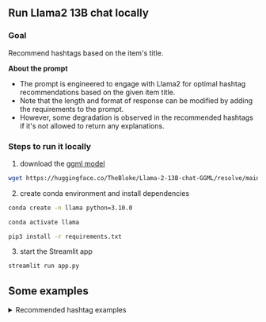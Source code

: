 ## Run Llama2 13B chat locally

### Goal
Recommend hashtags based on the item's title.

**About the prompt**
- The prompt is engineered to engage with Llama2 for optimal hashtag recommendations based on the given item title.
- Note that the length and format of response can be modified by adding the requirements to the prompt.
- However, some degradation is observed in the recommended hashtags if it's not allowed to return any explanations.

### Steps to run it locally
1. download the [ggml model](https://github.com/ggerganov/ggml)
```bash
wget https://huggingface.co/TheBloke/Llama-2-13B-chat-GGML/resolve/main/llama-2-13b-chat.ggmlv3.q4_0.bin
```

2. create conda environment and install dependencies
```bash
conda create -n llama python=3.10.0

conda activate llama

pip3 install -r requirements.txt
```

3. start the Streamlit app
```bash
streamlit run app.py
```

## Some examples
<details>
  <summary>Recommended hashtag examples</summary>

1. Hello Kitty x Pusheen Tee Shirt
```
System: Sure! Here are five hashtags that could help you reach a larger audience and get more engagement for your Hello Kitty x Pusheen Tee Shirt:
• #CuteTees - This hashtag is perfect for anyone looking for adorable and stylish tee shirts. Your Hello Kitty x Pusheen design will definitely stand out among the other cute designs in this hashtag.
• #AnimalLoverApproved - This hashtag is great for animal lovers who are always on the lookout for fun and unique items featuring their favorite animals. The combination of Hello Kitty and Pusheen will definitely appeal to animal lovers!
• #FemaleFashion - This hashtag is perfect for women looking for trendy and fashionable clothing items. Your tee shirt design features two beloved characters that are sure to delight female buyers.
• #KawaiiStyle - This hashtag is great for anyone who loves all things kawaii (Japanese for "cute"). Your Hello Kitty x Pusheen tee shirt design fits perfectly into this aesthetic and will appeal to those looking for adorable and stylish items.
• #SummerVibes - This hashtag is perfect for summer-themed items that are bright, colorful, and fun. Your tee shirt design features two cute characters in a playful and cheerful setting, making it a great fit for this hashtags
```

2. 1989 Vintage Vogue GINNY Cowgirl Doll # 71-2500 Needs Repair
```
System: Sure! Here are five hashtags that could help you reach a larger audience and get more engagement for your vintage Vogue GINNY cowgirl doll:
• #VintageToys - This hashtag will help you reach people who are interested in collecting vintage toys, including dolls like yours.
• #CowgirlStyle - This hashtag is perfect for showcasing the unique and stylish design of your GINNY cowgirl doll. It will help you reach people who appreciate western-inspired fashion and collectibles.
• #VogueDolls - As the item is a vintage Vogue doll, using this hashtag will help you reach people who are specifically looking for Vogue dolls or have an interest in them.
• #RetroCollectibles - This hashtag will help you reach people who are interested in collecting retro items like your vintage GINNY cowgirl doll. It's a broad term that can encompass a wide range of retro items, so it could be beneficial to use it in conjunction with more specific hashtags.
• #DollLover - This hashtag is perfect for reaching people who are passionate about dolls and collecting them. It's a broad term that can apply to any type of doll, so it could be beneficial to use it in conjunction with more specific hashtags like #VintageToys or #CowgirlStyle
```

3. Nike Air Max 95 Shoes
```
System: Sure! Here are five hashtags that could help you reach a larger audience and get more engagement for your Nike Air Max 95 Shoes:
• #NikeAirMax - This hashtag is specific to the Nike Air Max line, which is popular among sneakerheads and running enthusiasts. Using this hashtag will help you reach a targeted audience who are interested in Nike's high-quality running shoes.
• #NikeShoes - This hashtag is more general and can be used for any type of Nike shoe. It has over 1.5 million posts, making it a great way to reach a large audience.
• #AirMax95 - This hashtag is specific to the Air Max 95 model, which is a popular choice among runners and sneaker enthusiasts. Using this hashtag will help you reach people who are specifically looking for this type of shoe.
• #ShoeGameStrong - This hashtag is more creative and can be used to showcase the style and performance of your Nike Air Max 95 shoes. It has over 10,000 posts, making it a great way to get engagement and reach a smaller but still engaged audience.
• #FreshKicks - This hashtag is more casual and can be used to showcase the latest and greatest sneakers. Using this hashtag will help you reach a younger audience who are interested in trendy and stylish footwear
```

</details>

